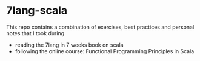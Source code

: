 # 7lang-scala
This repo contains a combination of exercises, best practices and personal notes that I took during 
* reading the 7lang in 7 weeks book on scala
* following the online course: Functional Programming Principles in Scala
